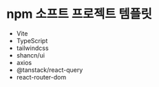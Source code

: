 # npm 소프트 프로젝트 템플릿

- Vite
- TypeScript
- tailwindcss
- shancn/ui
- axios
- @tanstack/react-query
- react-router-dom
